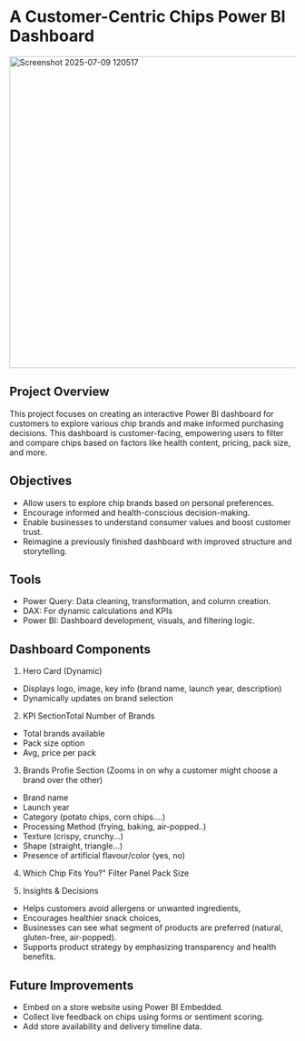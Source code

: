 # A Customer-Centric Chips Power BI Dashboard

<img width="776" height="549" alt="Screenshot 2025-07-09 120517" src="https://github.com/user-attachments/assets/0f5d5d35-6609-475d-835c-c9ac10edbe33" />


## Project Overview

This project focuses on creating an interactive Power BI dashboard for customers to explore various chip brands and make informed purchasing decisions. This dashboard is customer-facing, empowering users to filter and compare chips based on factors like health content, pricing, pack size, and more.

## Objectives

- Allow users to explore chip brands based on personal preferences.
- Encourage informed and health-conscious decision-making.
- Enable businesses to understand consumer values and boost customer trust.
- Reimagine a previously finished dashboard with improved structure and storytelling.


## Tools 

- Power Query: Data cleaning, transformation, and column creation.
- DAX: For dynamic calculations and KPIs
- Power BI: Dashboard development, visuals, and filtering logic.

## Dashboard Components

1. Hero Card (Dynamic)
- Displays logo, image, key info (brand name, launch year, description)
- Dynamically updates on brand selection
  
2. KPI SectionTotal Number of Brands
- Total brands available
- Pack size option
- Avg, price per pack
  
3. Brands Profie Section (Zooms in on why a customer might choose a brand over the other)

- Brand name
- Launch year
- Category (potato chips, corn chips....)
- Processing Method (frying, baking, air-popped..)
- Texture (crispy, crunchy...)
- Shape (straight, triangle...)
- Presence of artificial flavour/color (yes, no)

4. Which Chip Fits You?" Filter Panel
Pack Size

5.  Insights & Decisions

- Helps customers avoid allergens or unwanted ingredients,
- Encourages healthier snack choices,
- Businesses can see what segment of products are preferred (natural, gluten-free, air-popped).
- Supports product strategy by emphasizing transparency and health benefits.

## Future Improvements

- Embed on a store website using Power BI Embedded.
- Collect live feedback on chips using forms or sentiment scoring.
- Add store availability and delivery timeline data.
